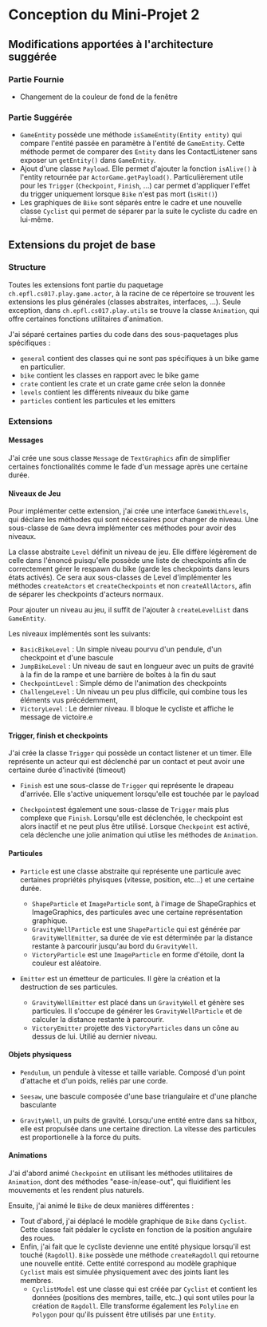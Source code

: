 # Conception du Mini-Projet 2

## Modifications apportées à l'architecture suggérée

### Partie Fournie 
* Changement de la couleur de fond de la fenêtre

### Partie Suggérée
* `GameEntity` possède une méthode `isSameEntity(Entity entity)` qui compare l'entité passée en paramètre à l'entité de `GameEntity`. Cette méthode permet de comparer des `Entity` dans les ContactListener sans exposer un `getEntity()` dans `GameEntity`.
* Ajout d'une classe `Payload`. Elle permet d'ajouter la fonction `isAlive()` à l'entity retournée par `ActorGame.getPayload()`. Particulièrement utile pour les `Trigger` (`Checkpoint`, `Finish`, ...) car permet d'appliquer l'effet du trigger uniquement lorsque `Bike` n'est pas mort (`ìsHit()`)
* Les graphiques de `Bike` sont séparés entre le cadre et une nouvelle classe `Cyclist` qui permet de séparer par la suite le cycliste du cadre en lui-même.

## Extensions du projet de base

### Structure
Toutes les extensions font partie du paquetage `ch.epfl.cs017.play.game.actor`, à la racine de ce répertoire se trouvent les extensions les plus générales (classes abstraites, interfaces, ...). Seule exception, dans `ch.epfl.cs017.play.utils` se trouve la classe `Animation`, qui offre certaines fonctions utilitaires d'animation.

J'ai séparé certaines parties du code dans des sous-paquetages plus spécifiques : 
* `general` contient des classes qui ne sont pas spécifiques à un bike game en particulier.
* `bike` contient les classes en rapport avec le bike game
* `crate` contient les crate et un crate game crée selon la donnée
* `levels` contient les différents niveaux du bike game
* `particles` contient les particules et les emitters

### Extensions

#### Messages
J'ai crée une sous classe `Message` de `TextGraphics` afin de simplifier certaines fonctionalités comme le fade d'un message après une certaine durée.

#### Niveaux de Jeu
Pour implémenter cette extension, j'ai crée une interface `GameWithLevels`, qui déclare les méthodes qui sont nécessaires pour changer de niveau. Une sous-classe de `Game` devra implémenter ces méthodes pour avoir des niveaux.

La classe abstraite `Level` définit un niveau de jeu. Elle diffère légèrement de celle dans l'énoncé puisqu'elle possède une liste de checkpoints afin de correctement gérer le respawn du bike (garde les checkpoints dans leurs états activés). Ce sera aux sous-classes de Level d'implémenter les méthodes `createActors` et `createCheckpoints` et non `createAllActors`, afin de séparer les checkpoints d'acteurs normaux.

Pour ajouter un niveau au jeu, il suffit de l'ajouter à `createLevelList` dans `GameEntity`.

Les niveaux implémentés sont les suivants:
* `BasicBikeLevel` : Un simple niveau pourvu d'un pendule, d'un checkpoint et d'une bascule
* `JumpBikeLevel` : Un niveau de saut en longueur avec un puits de gravité à la fin de la rampe et une barrière de boîtes à la fin du saut
* `CheckpointLevel` : Simple démo de l'animation des checkpoints
* `ChallengeLevel` : Un niveau un peu plus difficile, qui combine tous les éléments vus précédemment,
* `VictoryLevel` : Le dernier niveau. Il bloque le cycliste et affiche le message de victoire.e

#### Trigger, finish et checkpoints
J'ai crée la classe `Trigger` qui possède un contact listener et un timer. Elle représente un acteur qui est déclenché par un contact et peut avoir une certaine durée d'inactivité (timeout)

* `Finish` est une sous-classe de `Trigger` qui représente le drapeau d'arrivée. Elle s'active uniquement lorsqu'elle est touchée par le payload

* `Checkpoint`est également une sous-classe de `Trigger` mais plus complexe que `Finish`. Lorsqu'elle est déclenchée, le checkpoint est alors inactif et ne peut plus être utilisé. Lorsque `Checkpoint` est activé, cela déclenche une jolie animation qui utlise les méthodes de `Animation`.

#### Particules
* `Particle` est une classe abstraite qui représente une particule avec certaines propriétés phyisques (vitesse, position, etc...) et une certaine durée.
    * `ShapeParticle` et `ImageParticle` sont, à l'image de ShapeGraphics et ImageGraphics, des particules avec une certaine représentation graphique. 
    * `GravityWellParticle` est une `ShapeParticle` qui est générée par `GravityWellEmitter`, sa durée de vie est déterminée par la distance restante à parcourir jusqu'au bord du `GravityWell`.
    * `VictoryParticle` est une `ImageParticle` en forme d'étoile, dont la couleur est aléatoire.

* `Emitter` est un émetteur de particules. Il gère la création et la destruction de ses particules.
    * `GravityWellEmitter` est placé dans un `GravityWell` et génère ses particules. Il s'occupe de générer les `GravityWellParticle` et de calculer la distance restante à parcourir.
    * `VictoryEmitter` projette des `VictoryParticles` dans un cône au dessus de lui. Utilié au dernier niveau.

#### Objets physiquess

* `Pendulum`, un pendule à vitesse et taille variable. Composé d'un point d'attache et d'un poids, reliés par une corde.

* `Seesaw`, une bascule composée d'une base triangulaire et d'une planche basculante

* `GravityWell`, un puits de gravité. Lorsqu'une entité entre dans sa hitbox, elle est propulsée dans une certaine direction. La vitesse des particules est proportionelle à la force du puits.

#### Animations 

J'ai d'abord animé `Checkpoint` en utilisant les méthodes utilitaires de `Animation`, dont des méthodes "ease-in/ease-out", qui fluidifient les mouvements et les rendent plus naturels.

Ensuite, j'ai animé le `Bike` de deux manières différentes :
* Tout d'abord, j'ai déplacé le modèle graphique de `Bike` dans `Cyclist`. Cette classe fait pédaler le cycliste en fonction de la position angulaire des roues.
* Enfin, j'ai fait que le cycliste devienne une entité physique lorsqu'il est touché (`Ragdoll`). `Bike` possède une méthode `createRagdoll` qui retourne une nouvelle entité. Cette entité correspond au modèle graphique `Cyclist` mais est simulée physiquement avec des joints liant les membres.
    * `CyclistModel` est une classe qui est créée par `Cyclist` et contient les données (positions des membres, taille, etc..) qui sont utiles pour la création de `Ragdoll`. Elle transforme également les `Polyline` en `Polygon` pour qu'ils puissent être utilisés par une `Entity`. 








